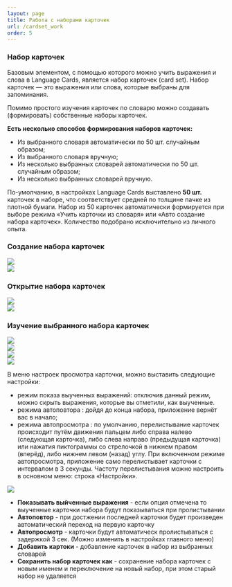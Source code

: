 ```yaml
---
layout: page
title: Работа с наборами карточек
url: /cardset_work
order: 5
---
```


### Набор карточек

Базовым элементом, с помощью которого можно учить выражения и слова в Language Cards, является набор карточек (card set).
Набор карточек — это выражения или слова, которые выбраны для запоминания.

Помимо простого изучения карточек по словарю можно создавать (формировать) собственные наборы карточек.

**Есть несколько способов формирования наборов карточек:**
* Из выбранного словаря автоматически по 50 шт. случайным образом; 
* Из выбранного словаря вручную; 
* Из несколько выбранных словарей автоматически по 50 шт. случайным образом; 
* Из несколько выбранных словарей вручную. 

По-умолчанию, в настройках  Language Cards выставлено **50 шт.** карточек в наборе, что соответствует средней по толщине пачке из плотной бумаги. 
Набор из 50 карточек автоматически формируется при выборе режима «Учить карточки из словаря» или «Авто создание набора карточек».
Количество подобрано исключительно из личного опыта.

### Создание набора карточек
<div class="pic-right"> 
    <img class="lc-img" src="/public/images/dicts_cardset_menu.png"> 
</div>
<div class="pic-right"> 
    <img class="lc-img" src="/public/images/dict_cardset_menu.png"> 
</div>
<div class="pic-row"></div>

### Открытие набора карточек
<div class="pic-right"> 
    <img class="lc-img" src="/public/images/cardset_open_menu.png"> 
</div>

<div class="pic-right"> 
    <img class="lc-img" src="/public/images/cardset_select.png"> 
</div>
<div class="pic-row"></div>

### Изучение выбранного набора карточек
<div class="pic-right"> 
    <img class="lc-img small" src="/public/images/cardset1.png"> 
</div>

<div class="pic-right"> 
    <img class="lc-img small" src="/public/images/cardset2.png"> 
</div>

<div class="pic-right"> 
    <img class="lc-img small" src="/public/images/cardset3.png"> 
</div>

<div class="pic-row"></div>
<div class="pic-right"> 
    <img class="lc-img" src="/public/images/cardset3-2.png"> 
</div>

В меню настроек просмотра карточки, можно выставить следующие настройки:
- режим показа выученных выражений: отключив данный режим, можно скрыть выражения, которые вы отметили, как выученные.
- режима автоповтора : дойдя до конца набора, приложение вернёт вас в начало;
- режима автопросмотра : по умолчанию, перелистывание карточек происходит путём движения пальцем либо справа налево (следующая карточка), либо слева направо (предыдущая карточка) или  нажатия пиктограммы со стрелочкой в нижнем правом (вперёд), либо нижнем левом (назад) углу. При включенном режиме автопросмотра, приложение само перелистывает карточки с интервалом в 3 секунды.
Частоту перелистывания можно настроить в основном меню: строка «Настройки».

<div class="pic-row"></div>
<div class="pic-right"> 
    <img class="lc-img" src="/public/images/cardset4.png"> 
</div>

* **Показывать выйченные выражения** - если опция отмечена то выученные карточки набора будут показываться при пролистывании
* **Автоповтор** - при достжении последней карточки будет произведен автоматический переход на первую карточку
* **Автопросмотр** - карточки будут автоматическ пролистываться с задержкой 3 сек. (Можно изменить в настройках главного меню)  
* **Добавить картоки** - добавление карточек в набор из выбранных словарей 
* **Сохранить набор карточек как** - сохранение набора карточек с новым именем и переключение на новый набор, при этом старый набор не удаляется 


